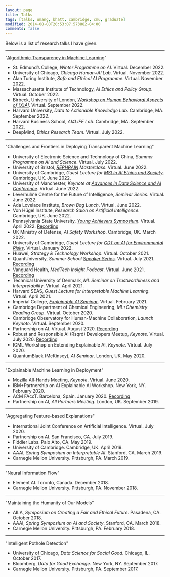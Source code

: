 ```yaml
---
layout: page
title: Talks
tags: [talks, umang, bhatt, cambridge, cmu, graduate]
modified: 2014-08-08T20:53:07.573882-04:00
comments: false
---
```


Below is a list of research talks I have given.

----

"[Algorithmic Transparency in Machine Learning](/reports/UB_HMT_2022.pdf)"
* St. Edmund’s College, *Winter Programme on AI*. Virtual. December 2022.
* University of Chicago, *Chicago Human+AI Lab*. Virtual. November 2022.
* Alan Turing Institute, *Safe and Ethical AI Programme*. Virtual. November 2022.
* Massachusetts Institute of Technology, *AI Ethics and Policy Group*. Virtual. October 2022.
* Birbeck, University of London, *[Workshop on Human Behavioral Aspects of (X)AI](https://sites.google.com/view/human-behavioral-xai/)*. Virtual. September 2022.
* Harvard University, *Data to Actionable Knowledge Lab*. Cambridge, MA. September 2022.
* Harvard Business School, *AI4LIFE Lab*. Cambridge, MA. September 2022.
* DeepMind, *Ethics Research Team*. Virtual. July 2022.

----

"Challenges and Frontiers in Deploying Transparent Machine Learning"
* University of Electronic Science and Technology of China, *Summer Programme on AI and Science*. Virtual. July 2022.
* University of Bristol, *[REPHRAIN](https://www.rephrain.ac.uk/rephrain-masterclass-challenges-and-frontiers-in-algorithmic-transparency/) Masterclass*. Virtual. June 2022.
* University of Cambridge, *Guest Lecture for [MSt in AI Ethics and Society](http://lcfi.ac.uk/education/master-ai-ethics/)*. Cambridge, UK. June 2022.
* University of Manchester, *Keynote at [Advances in Data Science and AI Conference](https://www.idsai.manchester.ac.uk/connect/events/conference/conference2022/conference-schedule/)*. Virtual. June 2022.
* Leverhulme Centre for the Future of Intelligence, *Seminar Series*. Virtual. June 2022. 
* Ada Lovelace Institute, *Brown Bag Lunch*. Virtual. June 2022. 
* Von Hügel Institute, *Research Salon on Artificial Intelligence*. Cambridge, UK. June 2022.
* Pennsylvania State University, *[Young Achievers Symposium](https://ai.psu.edu/initiatives/young-achievers)*. Virtual. April 2022. [Recording](https://www.youtube.com/watch?app=desktop&v=24YxpAh3cC0&ab_channel=PennStateCenterforSociallyResponsibleAI)
* UK Ministry of Defense, *AI Safety Workshop*. Cambridge, UK. March 2022.
* University of Cambridge, *Guest Lecture for [CDT on AI for Environmental Risks](https://ai4er-cdt.esc.cam.ac.uk/)*. Virtual. January 2022.
* Huawei, *Strategy & Technology Workshop*. Virtual. October 2021.
* QuantUniversity, *Summer School [Speaker Series](https://quspeakerseries46.splashthat.com/)*. Virtual. July 2021. [Recording](https://www.youtube.com/watch?v=zphO-C84F2A&ab_channel=QuantUniversityChannel)
* Vanguard Health, *MedTech Insight Podcast*. Virtual. June 2021. [Recording](https://www.youtube.com/watch?v=Acm0TKR3kkI&ab_channel=Vanguard.Health)
* Technical University of Denmark, *ML Seminar on Trustworthiness and Interpretability*. Virtual. April 2021. 
* Harvard SEAS, *Guest Lecture for Interpretable Machine Learning*. Virtual. April 2021.
* Imperial College, *[Explainable AI Seminar](http://xaiseminars.doc.ic.ac.uk/)*. Virtual. February 2021.   
* Cambridge Department of Chemical Engineering, *ML+Chemistry Reading Group*. Virtual. October 2020.
* Cambridge Observatory for Human-Machine Collaboration, *Launch Keynote*. Virtual. September 2020.
* Partnership on AI. Virtual. August 2020. [Recording](https://www.youtube.com/watch?v=Ll6ZGKDz-l8&list=PLDOvLcRogwzftEjdD3FKjFFuTPG7970HF&index=5)
* Robust and Responsible AI (Rsqrd) Developers Meetup, *Keynote*. Virtual. July 2020. [Recording](https://www.youtube.com/watch?v=tXYQoV0XkSs)
* ICML Workshop on Extending Explainable AI, *Keynote*. Virtual. July 2020.
* QuantumBlack (McKinsey), *AI Seminar*. London, UK. May 2020.

----

"Explainable Machine Learning in Deployment"
* Mozilla All-Hands Meeting, *Keynote*. Virtual. June 2020.
* IBM+Partnership on AI Explainable AI Workshop. New York, NY. February 2020.
* ACM FAccT. Barcelona, Spain. January 2020. [Recording](https://www.youtube.com/watch?v=Hofl4uwxtPA&ab_channel=ACMFAccTConference)
* Partnership on AI, *All Partners Meeting*. London, UK. September 2019.

----

"Aggregating Feature-based Explanations"
* International Joint Conference on Artificial Intelligence. Virtual. July 2020.
* Partnership on AI. San Francisco, CA. July 2019.
* Fiddler Labs. Palo Alto, CA. May 2019.
* University of Cambridge. Cambridge, UK. April 2019.
* AAAI, *Spring Symposium on Interpretable AI*. Stanford, CA. March 2019.
* Carnegie Mellon University. Pittsburgh, PA. March 2019.

----

"Neural Information Flow"
* Element AI. Toronto, Canada. December 2018.
* Carnegie Mellon University. Pittsburgh, PA. November 2018.

----

"Maintaining the Humanity of Our Models"
* AILA, *Symposium on Creating a Fair and Ethical Future*. Pasadena, CA. October 2018.
* AAAI, *Spring Symposium on AI and Society*. Stanford, CA. March 2018.
* Carnegie Mellon University. Pittsburgh, PA. February 2018.

----

"Intelligent Pothole Detection"
* University of Chicago, *Data Science for Social Good*. Chicago, IL. October 2017.
* Bloomberg, *Data for Good Exchange*. New York, NY. September 2017.
* Carnegie Mellon University. Pittsburgh, PA. September 2017.


